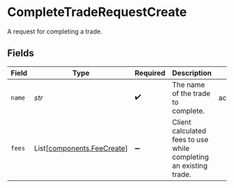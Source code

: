 # CompleteTradeRequestCreate

A request for completing a trade.


## Fields

| Field                                                                 | Type                                                                  | Required                                                              | Description                                                           | Example                                                               |
| --------------------------------------------------------------------- | --------------------------------------------------------------------- | --------------------------------------------------------------------- | --------------------------------------------------------------------- | --------------------------------------------------------------------- |
| `name`                                                                | *str*                                                                 | :heavy_check_mark:                                                    | The name of the trade to complete.                                    | accounts/02HASWB2DTMRT3DAM45P56J2T2/trades/01J0XX2KDN3M9QKFKRE2HYSCQM |
| `fees`                                                                | List[[components.FeeCreate](../../models/components/feecreate.md)]    | :heavy_minus_sign:                                                    | Client calculated fees to use while completing an existing trade.     |                                                                       |